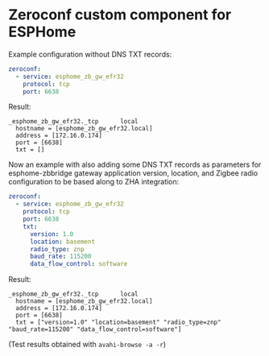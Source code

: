 # Zeroconf custom component for ESPHome


Example configuration without DNS TXT records:

```yaml
zeroconf:
  - service: esphome_zb_gw_efr32
    protocol: tcp
    port: 6638
 ```
 
 
 Result:
 
 ```
 _esphome_zb_gw_efr32._tcp      local
   hostname = [esphome_zb_gw_efr32.local]
   address = [172.16.0.174]
   port = [6638]
   txt = []
```


Now an example with also adding some DNS TXT records as parameters for esphome-zbbridge gateway application version, location, and Zigbee radio configuration to be based along to ZHA integration:

```yaml
zeroconf:
  - service: esphome_zb_gw_efr32
    protocol: tcp
    port: 6638
    txt:
      version: 1.0
      location: basement
      radio_type: znp
      baud_rate: 115200
      data_flow_control: software
 ```
 
 
 Result:
 
 ```
 _esphome_zb_gw_efr32._tcp      local
   hostname = [esphome_zb_gw_efr32.local]
   address = [172.16.0.174]
   port = [6638]
   txt = ["version=1.0" "location=basement" "radio_type=znp" "baud_rate=115200" "data_flow_control=software"]
```

(Test results obtained with `avahi-browse -a -r`)
